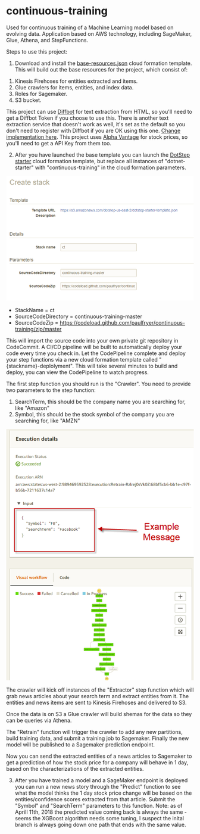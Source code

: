 # continuous-training
Used for continuous training of a Machine Learning model based on evolving data. Application based on AWS technology, including SageMaker, Glue, Athena, and StepFunctions.

Steps to use this project:

1) Download and install the [base-resources.json](https://raw.githubusercontent.com/paulfryer/continuous-training/master/base-resources.json) cloud formation template. This will build out the base resources for the project, which consist of:
1. Kinesis Firehoses for entities extracted and items.
2. Glue crawlers for items, entities, and index data.
3. Roles for Sagemaker.
4. S3 bucket.

This project can use [Diffbot](https://www.diffbot.com/get-started/) for text extraction from HTML, so you'll need to get a Diffbot Token if you choose to use this. There is another text extraction service that doesn't work as well, it's set as the default so you don't need to register with Diffbot if you are OK using this one. [Change implementation here](https://github.com/paulfryer/continuous-training/blob/master/ContinuousTraining/StateMachine/Extraction.cs#L111).
This project uses [Alpha Vantage](https://www.alphavantage.co/support/#api-key) for stock prices, so you'll need to get a API Key from them too.

2) After you have launched the base template you can launch the [DotStep starter](https://github.com/paulfryer/dotstep#install-the-starter-project) cloud formation template, but replace all instances of "dotnet-starter" with "continuous-training" in the cloud formation parameters.

![Notice Names](Names.png)

* StackName = ct
* SourceCodeDirectory = continuous-training-master
* SourceCodeZip = https://codeload.github.com/paulfryer/continuous-training/zip/master

This will import the source code into your own private git repository in CodeCommit. A CI/CD pipeline will be built to automatically deploy your code every time you check in. Let the CodePipeline complete and deploy your step functions via a new cloud formation template called "{stackname}-deplolyment". This will take several minutes to build and deploy, you can view the CodePipeline to watch progress.

The first step function you should run is the "Crawler". You need to provide two parameters to the step function:
1) SearchTerm, this should be the company name you are searching for, like "Amazon"
2) Symbol, this should be the stock symbol of the company you are searching for, like "AMZN"

![example message](examplemessage.png)

The crawler will kick off instances of the "Extractor" step function which will grab news articles about your search term and extract entities from it. The entities and news items are sent to Kinesis Firehoses and delivered to S3. 

Once the data is on S3 a Glue crawler will build shemas for the data so they can be queries via Athena. 

The "Retrain" function will trigger the crawler to add any new partitions, build training data, and submit a training job to Sagemaker. Finally the new model will be published to a Sagemaker prediction endpoint. 

Now you can send the extracted entities of a news articles to Sagemaker to get a prediction of how the stock price for a company will behave in 1 day, based on the characterizations of the extracted entities.

3) After you have trained a model and a SageMaker endpoint is deployed you can run a new news story through the "Predict" function to see what the model thinks the 1 day stock price change will be based on the entities/confidence scores extracted from that article. Submit the "Symbol" and "SearchTerm" parameters to this function. Note: as of Aprill 11th, 2018 the predicted value coming back is always the same - seems the XGBoost algorithm needs some tuning, I suspect the inital branch is always going down one path that ends with the same value.
